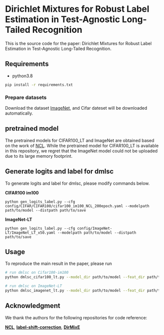 #  Dirichlet Mixtures for Robust Label Estimation in Test-Agnostic Long-Tailed Recognition
This is the source code for the paper: Dirichlet Mixtures for Robust Label Estimation in Test-Agnostic Long-Tailed Recognition.

## Requirements

* python3.8

```bash
pip install -r requirements.txt
```
### Prepare datasets
Download the dataset [ImageNet](http://image-net.org/index), and Cifar dateset will be downloaded automatically. 

## pretrained model

The pretrained models for CIFAR100_LT and ImageNet are obtained based on the work of [NCL](https://github.com/Bazinga699/NCL). While the pretrained model for CIFAR100_LT is available in this repository, we regret that the ImageNet model could not be uploaded due to its large memory footprint.

## Generate logits and label for dmlsc

To generate logits and label for dmlsc, please modify commands below.

**CIFAR100 im100**

```
python gen_logits_label.py --cfg config/CIFAR/CIFAR100/cifar100_im100_NCL_200epoch.yaml --modelpath path/to/model --distpath path/to/save
```

**ImageNet-LT**

```
python gen_logits_label.py --cfg config/ImageNet-LT/ImageNet_LT_x50.yaml --modelpath path/to/model --distpath path/to/save
```
## Usage

To reproduce the main result in the paper, please run

```bash
# run dmlsc on Cifar100-im100
python dmlsc_cifar100_lt.py --model_dir path/to/model --feat_dir path/to/logits --data_dir path/to/dataset

# run dmlsc on ImageNet-LT
python dmlsc_imagenet_lt.py --model_dir path/to/model --feat_dir path/to/logits --data_dir path/to/dataset

```
## Acknowledgment

We thank the authors for the following repositories for code reference:

**[NCL](https://github.com/Bazinga699/NCL)**, **[label-shift-correction](https://github.com/Stomach-ache/label-shift-correction)**, [**DirMixE**](https://github.com/scongl/DirMixE)
